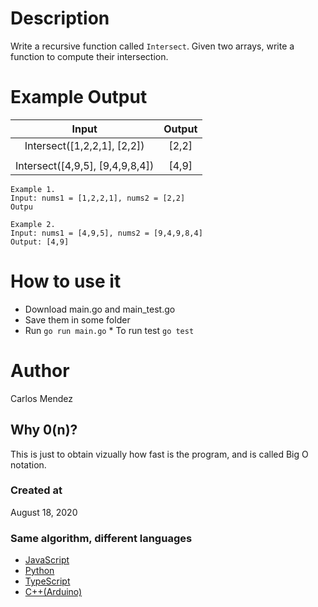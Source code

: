 # Description

Write a recursive function called `Intersect`. Given two arrays, write a function to compute their intersection.

# Example Output

|              Input              | Output |
| :-----------------------------: | :----: |
|   Intersect([1,2,2,1], [2,2])   | [2,2]  |
|                                 |        |
| Intersect([4,9,5], [9,4,9,8,4]) | [4,9]  |

```
Example 1.
Input: nums1 = [1,2,2,1], nums2 = [2,2]
Outpu
```

```
Example 2.
Input: nums1 = [4,9,5], nums2 = [9,4,9,8,4]
Output: [4,9]
```

# How to use it

-   Download main.go and main_test.go
-   Save them in some folder
-   Run `go run main.go` \* To run test `go test`

# Author

Carlos Mendez

## Why 0(n)?

This is just to obtain vizually how fast is the program, and is called Big O notation.

### Created at

August 18, 2020

### Same algorithm, different languages

-   [JavaScript](https://github.com/cjairm/javascript/tree/master/Algorithms-JS/035_intersection_of_two_arrays_II)
-   [Python](https://github.com/cjairm/python/tree/master/Algoritms-Py/035_intersection_of_two_arrays_II)
-   [TypeScript](https://github.com/cjairm/typescript/tree/master/Algorithms-TS/035_intersection_of_two_arrays_II)
-   [C++(Arduino)](https://github.com/cjairm/arduino/tree/master/Algorithms-Cpp/035_intersection_of_two_arrays_II)
